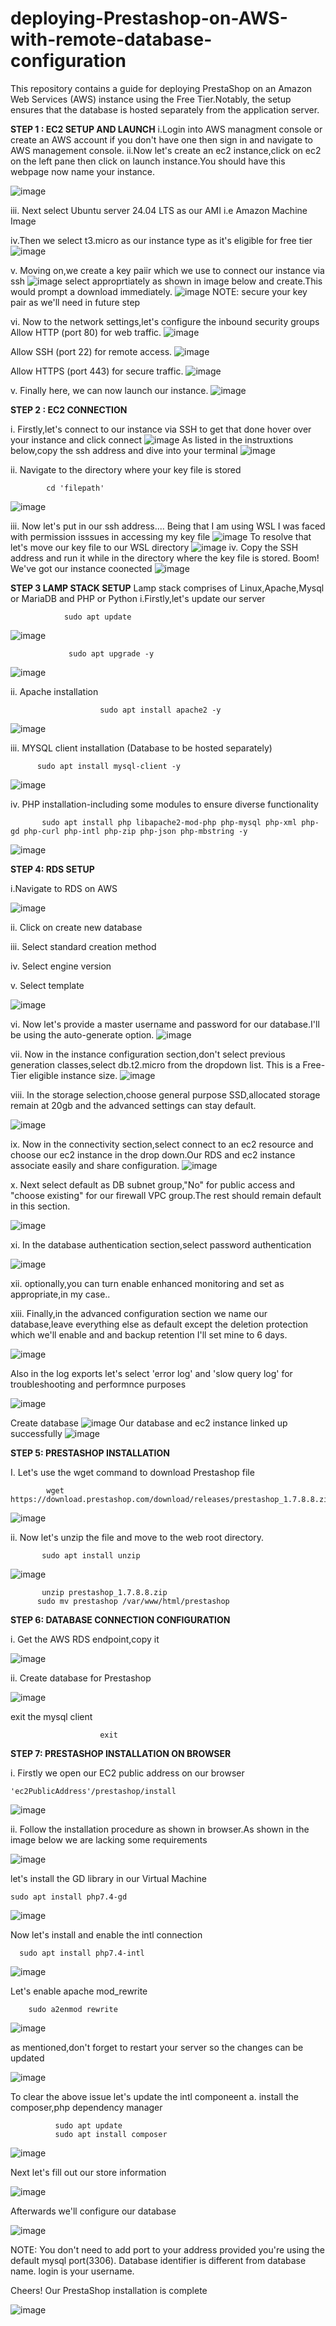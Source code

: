 # deploying-Prestashop-on-AWS-with-remote-database-configuration
This repository contains a guide for deploying PrestaShop on an Amazon Web Services (AWS) instance using the Free Tier.Notably, the setup ensures that the database is hosted separately from the application server.

 
**STEP 1 : EC2 SETUP AND LAUNCH**
i.Login into AWS managment console or create an AWS account if you don't have one then sign in and navigate to AWS management console.
ii.Now let's create an ec2 instance,click on ec2  on the left pane then click on launch instance.You should have this webpage now name your instance.

![image](https://github.com/user-attachments/assets/ce09aede-05dd-4ab1-88dd-805f1ebaf816)

iii. Next select Ubuntu server 24.04 LTS as our AMI i.e Amazon Machine Image 

iv.Then we select t3.micro as our instance type as it's eligible for free tier
 ![image](https://github.com/user-attachments/assets/6d1e09bc-7511-469a-ac25-2d71a70b30b1)
 
v. Moving on,we create a key paiir which we use to connect our instance via ssh
  ![image](https://github.com/user-attachments/assets/654edec5-5115-4036-b837-95dc1dc1bd0e)
  select approprtiately as shown in image below and create.This would prompt a download immediately.
  ![image](https://github.com/user-attachments/assets/aea308bc-1739-4494-b26b-8edefd6b6f19)
NOTE: secure your key pair as we'll need in future step

 vi.  Now to the network settings,let's configure the inbound security groups 
 Allow HTTP (port 80) for web traffic.
 ![image](https://github.com/user-attachments/assets/e2ffae82-6c0a-4f2d-a57d-f0404b04d4d7)

  Allow SSH (port 22) for remote access.
 ![image](https://github.com/user-attachments/assets/8919e146-49a2-4c3c-a678-2c3c6c6e44a5)

  Allow HTTPS (port 443) for secure traffic.
![image](https://github.com/user-attachments/assets/7806fd96-d6b3-492f-8758-0141d640bab8)

v. Finally here, we can now launch our instance.
    ![image](https://github.com/user-attachments/assets/33349b28-3c25-4e1a-b30c-e62bf6b1e95d)


**STEP 2 : EC2 CONNECTION**

i. Firstly,let's connect to our instance via SSH to get that done hover over your instance and click connect
  ![image](https://github.com/user-attachments/assets/9cbda1ed-0849-46b7-9740-81ac31e0ac69)
As listed in the instruxtions below,copy the ssh address and dive  into your terminal 
  ![image](https://github.com/user-attachments/assets/0b2fe3bc-1d45-40d9-8ffa-90aacb6199ad)

ii. Navigate to the directory where your key file is stored

            cd 'filepath'

![image](https://github.com/user-attachments/assets/0cd3207d-636c-4f74-9103-dcdb65ad2665)

iii. Now  let's put in our ssh address....
   Being that I am using WSL I was faced with permission isssues in accessing my key file 
      ![image](https://github.com/user-attachments/assets/ab4905f1-4b96-4c2d-84f1-bc32903e472b)
  To resolve that let's move our key file to our WSL directory
             ![image](https://github.com/user-attachments/assets/e3a9d61d-bb12-4978-950d-145861b9f9b6)
iv. Copy the SSH address and run it while in the directory where the key file is stored.
   Boom! We've got our instance coonected 
   ![image](https://github.com/user-attachments/assets/6c177db0-face-4548-86e9-02c625a6bc3a)

 **STEP 3  LAMP STACK SETUP**
   Lamp stack comprises of Linux,Apache,Mysql or MariaDB and PHP or Python 
    i.Firstly,let's update our server 
                                                                                                                                                         
                sudo apt update
                
![image](https://github.com/user-attachments/assets/333a86b9-21c1-42c2-bab2-068648b52971)


                 sudo apt upgrade -y          
                 
  ![image](https://github.com/user-attachments/assets/94b37209-213b-4a0b-b04f-9f7ef624488a)

ii. Apache installation

                        sudo apt install apache2 -y
![image](https://github.com/user-attachments/assets/677eccab-1246-4289-9f10-b7221d2af1c2)

iii.  MYSQL client installation (Database to be hosted separately)

          sudo apt install mysql-client -y
          
![image](https://github.com/user-attachments/assets/20c53b42-23e1-47ae-8cda-8213d49e66a9)

iv.  PHP  installation-including some modules to ensure diverse functionality

           sudo apt install php libapache2-mod-php php-mysql php-xml php-gd php-curl php-intl php-zip php-json php-mbstring -y

  ![image](https://github.com/user-attachments/assets/ae01e846-1a83-4d9b-a45a-7f3ed4214a3b)


  **STEP 4: RDS SETUP**

  i.Navigate to RDS on AWS
  
  ![image](https://github.com/user-attachments/assets/18ba6d77-116c-4740-8113-1c72720c1af8)

  ii. Click on create new database
  
  iii. Select standard creation method     
  
  iv.  Select engine version
  
  v.  Select  template 
  
   ![image](https://github.com/user-attachments/assets/f4fa6194-e9e0-488e-87ac-ee292082a285)

  vi.  Now let's provide a master username and password for our database.I'll be using the auto-generate option.
         ![image](https://github.com/user-attachments/assets/5ba7b855-6fb9-4dfc-b1f1-bf5c2292c372)
   
  vii. Now in  the instance configuration section,don't select previous generation classes,select db.t2.micro from the dropdown list. This is a Free-Tier eligible instance size.
      ![image](https://github.com/user-attachments/assets/93ca9b6e-6fb3-4f11-9633-962a6ae4d77c)
      
 viii. In the storage selection,choose general purpose SSD,allocated storage remain at 20gb and the advanced settings can stay default.
 
   ![image](https://github.com/user-attachments/assets/97e2187e-a3c2-4f71-8984-56cfacdccd32)

ix. Now in the connectivity section,select connect to an ec2 resource and choose our ec2 instance in the drop down.Our RDS and ec2 instance associate easily and share configuration.
      ![image](https://github.com/user-attachments/assets/fb242342-bf14-4512-8334-deec8254a3b6)

 x.  Next select default as DB subnet group,"No" for public access and "choose existing" for our firewall  VPC group.The rest should remain default in this section.

 ![image](https://github.com/user-attachments/assets/e482413f-87b8-4856-b67b-9151e6ef5b3b)

 xi.   In the database authentication section,select password authentication

  ![image](https://github.com/user-attachments/assets/57e0f39b-b8dd-4322-b3f0-c3f1dd4e34bf)

  xii.  optionally,you can turn enable enhanced monitoring and set as appropriate,in my case..

  xiii. Finally,in the advanced configuration section we name our database,leave everything else as default except the deletion protection which we'll enable and and backup retention I'll set mine to 6 days.

  ![image](https://github.com/user-attachments/assets/a980f0cd-5700-409b-bfcd-4aa596bf064c)
     
 Also in the log exports let's select 'error log' and 'slow query log' for troubleshooting and performnce purposes

 ![image](https://github.com/user-attachments/assets/40d023f5-b1cd-4e70-b70c-ae12a8373fdd)

 Create database 
 ![image](https://github.com/user-attachments/assets/5c3ce0c1-4c0f-474a-8045-bfa8d4217bc7)
Our database and ec2 instance linked up successfully
 ![image](https://github.com/user-attachments/assets/e68ea569-ee7d-4ee0-8dfa-791f6dec9556)



 **STEP 5: PRESTASHOP INSTALLATION**

I. Let's use the  wget command to download Prestashop file

            wget https://download.prestashop.com/download/releases/prestashop_1.7.8.8.zip

  ![image](https://github.com/user-attachments/assets/18e2a19b-cc47-476b-a028-28f4de2894ce)


 ii. Now let's unzip the file and move to the web root directory.

           sudo apt install unzip
  ![image](https://github.com/user-attachments/assets/4d7a54b7-4772-429c-af58-daa44dfccbdc)
      
           unzip prestashop_1.7.8.8.zip
          sudo mv prestashop /var/www/html/prestashop


**STEP 6: DATABASE CONNECTION CONFIGURATION**

i. Get the AWS RDS endpoint,copy it  

   ![image](https://github.com/user-attachments/assets/5ae5aeb5-d454-4279-9f87-caaaa8a6b1a5)

ii. Create database for Prestashop

   ![image](https://github.com/user-attachments/assets/e19c0768-9395-41c9-98be-eb436609c491)

   exit the mysql client

                        exit

**STEP 7: PRESTASHOP INSTALLATION ON BROWSER**

i. Firstly we open our EC2 public address on our browser
    
    'ec2PublicAddress'/prestashop/install

![image](https://github.com/user-attachments/assets/fa5a4d9f-37d2-4500-b34c-206fadef176b)

ii.  Follow the installation procedure as shown in browser.As shown in the image below we are lacking some requirements 

![image](https://github.com/user-attachments/assets/26248d79-45ed-4764-8884-960bd233f2ad)

let's install the GD library in our Virtual Machine

    sudo apt install php7.4-gd
![image](https://github.com/user-attachments/assets/970f4d1c-5615-41a9-8d3d-b68e3dc0a888)

Now let's install and enable the intl connection

      sudo apt install php7.4-intl

![image](https://github.com/user-attachments/assets/e5a57781-120b-4a86-a531-3326e8d8add0)

Let's enable apache mod_rewrite

        sudo a2enmod rewrite

![image](https://github.com/user-attachments/assets/fd0aabc6-b132-43cc-ae58-0db14850220f)

as mentioned,don't forget to restart your server so the changes can be updated

![image](https://github.com/user-attachments/assets/a644529f-a278-40fd-8096-65027853fcd2)

To clear the above issue let's update the intl componeent
 a. install the composer,php dependency manager

              sudo apt update
              sudo apt install composer

   ![image](https://github.com/user-attachments/assets/cd3f3ccb-81b0-4eab-89b2-721f03971bd7)

  Next let's fill out our store information

  ![image](https://github.com/user-attachments/assets/3a22788b-59fc-4376-9c5f-d77c608d9fd9)

  Afterwards we'll configure our database
  
  ![image](https://github.com/user-attachments/assets/9b66292d-a439-4c85-b114-22d65702c063)


  NOTE: You don't need to add port to your address provided you're using the default mysql port(3306).
        Database identifier is different from database name.
        login is your username.

Cheers! Our PrestaShop installation is complete

  ![image](https://github.com/user-attachments/assets/1a0b798d-6314-4663-9122-153b4e0d35db)


          



        



  
           




     









 








  
  

  

    



       

   









 

